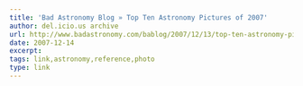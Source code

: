 ```yaml
---
title: 'Bad Astronomy Blog » Top Ten Astronomy Pictures of 2007'
author: del.icio.us archive
url: http://www.badastronomy.com/bablog/2007/12/13/top-ten-astronomy-pictures-of-2007/
date: 2007-12-14
excerpt: 
tags: link,astronomy,reference,photo
type: link
---
```

